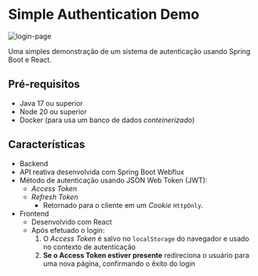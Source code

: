 # Simple Authentication Demo

![login-page](https://github.com/user-attachments/assets/fdd32bf2-7de3-498b-a3a5-475e626ec028)

Uma simples demonstração de um sistema de autenticação usando Spring Boot e React.

## Pré-requisitos

- Java 17 ou superior
- Node 20 ou superior
- Docker (para usa um banco de dados *conteinerizado*)

## Características

- Backend
 - API reativa desenvolvida com Spring Boot Webflux
 - Método de autenticação usando JSON Web Token (JWT):
   - *Access Token*
   - *Refresh Token*
     - Retornado para o cliente em um *Cookie* `HttpOnly`.
- Frontend
  - Desenvolvido com React
  - Após efetuado o login:
    1. O *Access Token* é salvo no `localStorage` do navegador e usado no contexto de autenticação
    2. **Se o Access Token estiver presente** redireciona o usuário para uma nova página, confirmando o êxito do login
